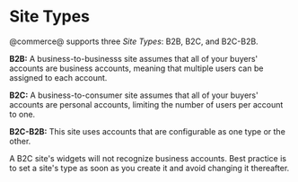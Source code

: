 # Site Types [](id=site-types)

@commerce@ supports three *Site Types*: B2B, B2C, and B2C-B2B.

**B2B:** A business-to-businesss site assumes that all of your buyers' accounts
are business accounts, meaning that multiple users can be assigned to each
account.

**B2C:** A business-to-consumer site assumes that all of your buyers' accounts
are personal accounts, limiting the number of users per account to one.

**B2C-B2B:** This site uses accounts that are configurable as one type or the
other.

A B2C site's widgets will not recognize business accounts. Best practice is to
set a site's type as soon as you create it and avoid changing it thereafter.
